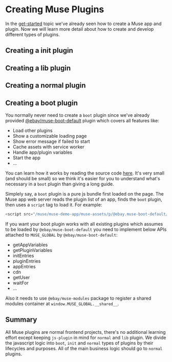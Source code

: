 # Creating Muse Plugins

In the [get-started](../02%20-%20get-started.md) topic we've already seen how to create a Muse app and plugin. Now we will learn more detail about how to create and develop different types of plugins.




## Creating a init plugin

## Creating a lib plugin

## Creating a normal plugin

## Creating a boot plugin
You normally never need to create a `boot` plugin since we've already provided [@ebay/muse-boot-default](https://github.corp.ebay.com/muse/muse-next/tree/main/ui-plugins/muse-boot-default) plugin which covers all features like:

- Load other plugins
- Show a customizable loading page
- Show error message if failed to start
- Cache assets with service worker
- Handle app/plugin variables
- Start the app
- ...

You can learn how it works by reading the source code [here](https://github.corp.ebay.com/muse/muse-next/tree/main/ui-plugins/muse-boot-default). It's very small (and should be small) so we think it's easier for you to understand what's necessary in a `boot` plugin than giving a long guide.

Simplely say, a `boot` plugin is a pure js bundle first loaded on the page. The Muse app web server reads the plugin list of an app, finds the `boot` plugin, then uses a `script` tag to load it. For example:

```js
<script src="/muse/muse-demo-app/muse-assets/p/@ebay.muse-boot-default/v1.0.32/dist/boot.js"></script>
```

If you want your boot plugin works with all existing plugins which assumes to be loaded by `@ebay/muse-boot-default` you need to implement below APIs attached to `MUSE_GLOBAL` by `@ebay/muse-boot-default`:

- getAppVariables
- getPluginVariables
- initEntries
- pluginEntries
- appEntries
- cdn
- getUser
- waitFor
- ...

Also it needs to use `@ebay/muse-modules` package to register a shared modules container at `window.MUSE_GLOBAL.__shared__`.

## Summary
All Muse plugins are normal frontend projects, there's no additional learning effort except keeping `js-plugin` in mind for `normal` and `lib` plugin. We divide the javascript logic into `boot`, `init` and `normal` types of plugins by their lifecycles and purposes. All of the main business logic should go to `normal` plugins. 